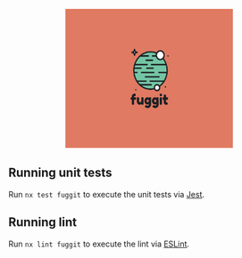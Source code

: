 <p align="center">
  <img width="300" height="250" src="./fuggit.png">
</p>


## Running unit tests

Run `nx test fuggit` to execute the unit tests via [Jest](https://jestjs.io).

## Running lint

Run `nx lint fuggit` to execute the lint via [ESLint](https://eslint.org/).

